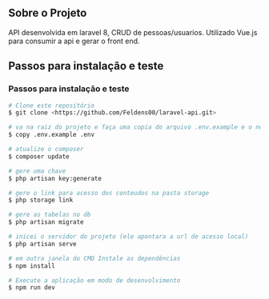 
## Sobre o Projeto

API desenvolvida em laravel 8, CRUD de pessoas/usuarios. Utilizado Vue.js para consumir a api e gerar o front end.

## Passos para instalação e teste

### Passos para instalação e teste

```bash
# Clone este repositório
$ git clone <https://github.com/Feldens00/laravel-api.git>

# va na raiz do projeto e faça uma copia do arquivo .env.example e o nomei como .env , edite o arquivo com as configurações do banco de dados
$ copy .env.example .env

# atualize o composer
$ composer update

# gere uma chave
$ php artisan key:generate

# gere o link para acesso dos conteudos na pasta storage
$ php storage link

# gere as tabelas no db
$ php artisan migrate

# inicei o servidor do projeto (ele apontara a url de acesso local)
$ php artisan serve

# em outra janela do CMD Instale as dependências
$ npm install

# Execute a aplicação em modo de desenvolvimento
$ npm run dev
